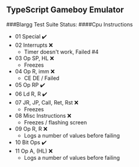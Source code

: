 ## TypeScript Gameboy Emulator


###Blargg Test Suite Status:
####Cpu Instructions
* 01 Special ✔️
* 02 Interrupts ❌
  * Timer doesn't work, Failed #4
* 03 Op SP, HL ❌
  * Freezes
* 04 Op R, imm ❌
  * CE DE / Failed
* 05 Op RP ✔️
* 06 Ld R, R ✔️
* 07 JR, JP, Call, Ret, Rst ❌
  * Freezes
* 08 Misc Instructions ❌
  * Freezes / flashing screen
* 09 Op R, R ❌
  * Logs a number of values before failing
* 10 Bit Ops ✔️
* 11 Op A, (HL) ❌
  * Logs a number of values before failing
    
